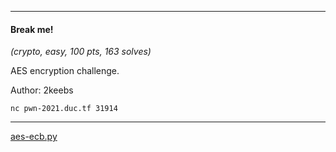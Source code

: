 ___
#### Break me!
_(crypto, easy, 100 pts, 163 solves)_

AES encryption challenge.

Author: 2keebs

`nc pwn-2021.duc.tf 31914`
___
[aes-ecb.py](./aes-ecb.py)
